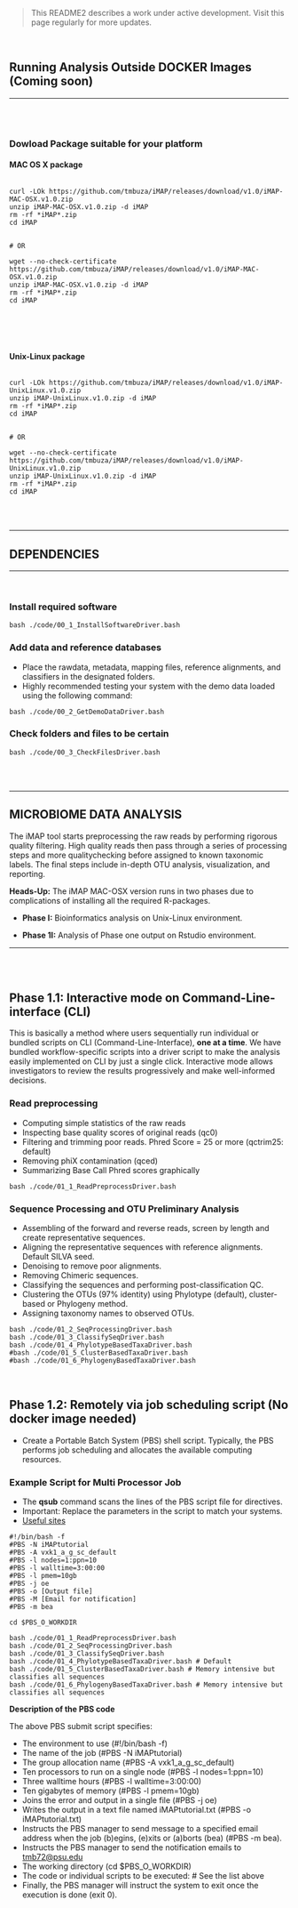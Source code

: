 >This README2 describes a work under active development. Visit this page regularly for more updates.

<br>

## Running Analysis Outside DOCKER Images (Coming soon)

<hr>
<br>
<br>

### Dowload Package suitable for your platform

#### MAC OS X package
```{}

curl -LOk https://github.com/tmbuza/iMAP/releases/download/v1.0/iMAP-MAC-OSX.v1.0.zip
unzip iMAP-MAC-OSX.v1.0.zip -d iMAP
rm -rf *iMAP*.zip
cd iMAP


# OR

wget --no-check-certificate https://github.com/tmbuza/iMAP/releases/download/v1.0/iMAP-MAC-OSX.v1.0.zip
unzip iMAP-MAC-OSX.v1.0.zip -d iMAP
rm -rf *iMAP*.zip
cd iMAP
```

<br>
<br>
<br>

#### Unix-Linux package
```{}

curl -LOk https://github.com/tmbuza/iMAP/releases/download/v1.0/iMAP-UnixLinux.v1.0.zip
unzip iMAP-UnixLinux.v1.0.zip -d iMAP
rm -rf *iMAP*.zip
cd iMAP


# OR

wget --no-check-certificate https://github.com/tmbuza/iMAP/releases/download/v1.0/iMAP-UnixLinux.v1.0.zip
unzip iMAP-UnixLinux.v1.0.zip -d iMAP
rm -rf *iMAP*.zip
cd iMAP
```

<br>
<br>
<hr>

## DEPENDENCIES

<hr>
<br>

### Install required software
```{}
bash ./code/00_1_InstallSoftwareDriver.bash
```

### Add data and reference databases
* Place the rawdata, metadata, mapping files, reference alignments, and classifiers in the designated folders.
* Highly recommended testing your system with the demo data loaded using the following command:
```{}
bash ./code/00_2_GetDemoDataDriver.bash
```

### Check folders and files to be certain
```{}
bash ./code/00_3_CheckFilesDriver.bash
```

<br>
<br>
<hr>

## MICROBIOME DATA ANALYSIS 
The iMAP tool starts preprocessing the raw reads by performing rigorous quality filtering. High quality reads then pass through a series of processing steps and more qualitychecking before assigned to known taxonomic labels. The final steps include in-depth OTU analysis, visualization, and reporting.

**Heads-Up:** The iMAP MAC-OSX version runs in two phases due to complications of installing all the required R-packages.

* **Phase I:** Bioinformatics analysis on Unix-Linux environment.

* **Phase 1I:** Analysis of Phase one output on Rstudio environment.

<hr>
<br>
<br>

## Phase 1.1: Interactive mode on Command-Line-interface (CLI)
This is basically a method where users sequentially run individual or bundled scripts on CLI (Command-Line-Interface), **one at a time**. We have bundled workflow-specific scripts into a driver script to make the analysis easily implemented on CLI by just a single click. Interactive mode allows investigators to review the results progressively and make well-informed decisions.

### Read preprocessing
  * Computing simple statistics of the raw reads 
  * Inspecting base quality scores of original reads (qc0)
  * Filtering and trimming poor reads. Phred Score = 25 or more (qctrim25: default)
  * Removing phiX contamination (qced)
  * Summarizing Base Call Phred scores graphically
```{}
bash ./code/01_1_ReadPreprocessDriver.bash
```

### Sequence Processing and OTU Preliminary Analysis
* Assembling of the forward and reverse reads, screen by length and create representative sequences.
* Aligning the representative sequences with reference alignments. Default SILVA seed.
* Denoising to remove poor alignments.
* Removing Chimeric sequences.
* Classifying the sequences and performing post-classification QC.
* Clustering the OTUs (97% identity) using Phylotype (default), cluster-based or Phylogeny method.
* Assigning taxonomy names to observed OTUs.
```{}
bash ./code/01_2_SeqProcessingDriver.bash
bash ./code/01_3_ClassifySeqDriver.bash
bash ./code/01_4_PhylotypeBasedTaxaDriver.bash
#bash ./code/01_5_ClusterBasedTaxaDriver.bash
#bash ./code/01_6_PhylogenyBasedTaxaDriver.bash
```

<br>

## Phase 1.2: Remotely via job scheduling script (No docker image needed)
* Create a Portable Batch System (PBS) shell script. Typically, the PBS performs job scheduling and allocates the available computing resources. 

### Example Script for Multi Processor Job
* The **qsub** command scans the lines of the PBS script file for directives.  
* Important: Replace the parameters in the script to match your systems.
* [Useful sites](http://docs.adaptivecomputing.com/torque/4-0-2/Content/topics/commands/qsub.htm)

```{}
#!/bin/bash -f
#PBS -N iMAPtutorial
#PBS -A vxk1_a_g_sc_default
#PBS -l nodes=1:ppn=10
#PBS -l walltime=3:00:00
#PBS -l pmem=10gb
#PBS -j oe
#PBS -o [Output file]
#PBS -M [Email for notification]
#PBS -m bea

cd $PBS_O_WORKDIR

bash ./code/01_1_ReadPreprocessDriver.bash
bash ./code/01_2_SeqProcessingDriver.bash
bash ./code/01_3_ClassifySeqDriver.bash
bash ./code/01_4_PhylotypeBasedTaxaDriver.bash # Default
bash ./code/01_5_ClusterBasedTaxaDriver.bash # Memory intensive but classifies all sequences
bash ./code/01_6_PhylogenyBasedTaxaDriver.bash # Memory intensive but classifies all sequences

```

**Description of the PBS code**

The above PBS submit script specifies:  

* The environment to use (#!/bin/bash -f)
* The name of the job (#PBS -N iMAPtutorial)
* The group allocation name (#PBS -A vxk1_a_g_sc_default)
* Ten processors to run on a single node (#PBS -l nodes=1:ppn=10)
* Three walltime hours (#PBS -l walltime=3:00:00)
* Ten gigabytes of memory (#PBS -l pmem=10gb)
* Joins the error and output in a single file (#PBS -j oe)
* Writes the output in a text file named iMAPtutorial.txt (#PBS -o iMAPtutorial.txt)
* Instructs the PBS manager to send message to a specified email address when the job (b)egins, (e)xits or (a)borts (bea) (#PBS -m bea). 
* Instructs the PBS manager to send the notification emails to tmb72@psu.edu
* The working directory (cd $PBS_O_WORKDIR)
* The code or individual scripts to be executed: # See the list above 
* Finally, the PBS manager will instruct the system to exit once the execution is done (exit 0).


<!-- <br>
<br>
<hr>

## Phase II: In-depth Analysis and Visualization via Rstudio Environment
The output of phase I is visualized using integrated R functions and the entire analysis is summarized in a single HTML report using Rmarkdown.

-----------  IN PROGRESS ----------

<hr> -->
<br>
<br>


 


